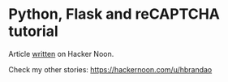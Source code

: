 # Python, Flask and reCAPTCHA tutorial

Article [written](https://hackernoon.com/python-3-flask-and-recaptcha-connection-made-easy-v7713y3o) on Hacker Noon.

Check my other stories: https://hackernoon.com/u/hbrandao
